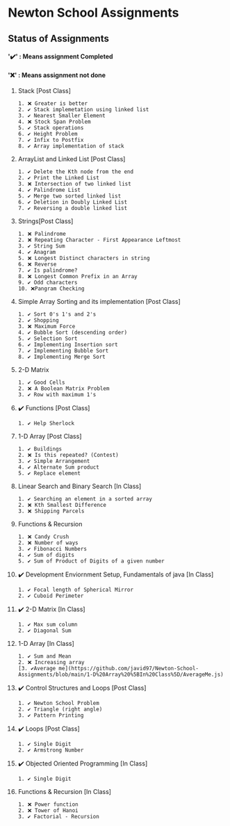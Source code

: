 # Newton School Assignments

## Status of Assignments
#### '✔️' : Means assignment Completed
#### '❌' : Means assignment not done
1. Stack [Post Class]
     ```
     1. ❌ Greater is better
     2. ✔️ Stack implemetation using linked list
     3. ✔️ Nearest Smaller Element
     4. ❌ Stock Span Problem
     5. ✔️ Stack operations
     6. ✔️ Height Problem
     7. ✔️ Infix to Postfix
     8. ✔️ Array implementation of stack
     ```
1. ArrayList and Linked List [Post Class]
     ```
     1. ✔️ Delete the Kth node from the end
     2. ✔️ Print the Linked List
     3. ❌ Intersection of two linked list
     4. ✔️ Palindrome List
     5. ✔️ Merge two sorted linked list
     6. ✔️ Deletion in Doubly Linked List
     7. ✔️ Reversing a double linked list
     ```
1. Strings[Post Class]
     ```
     1. ❌ Palindrome
     2. ❌ Repeating Character - First Appearance Leftmost
     3. ✔️ String Sum
     4. ✔️ Anagram
     5. ❌ Longest Distinct characters in string
     6. ❌ Reverse
     7. ✔️ Is palindrome?
     8. ❌ Longest Common Prefix in an Array
     9. ✔️ Odd characters
     10. ❌Pangram Checking
     ```
1. Simple Array Sorting and its implementation [Post Class]
     ```
     1. ✔️ Sort 0's 1's and 2's
     2. ✔️ Shopping
     3. ❌ Maximum Force
     4. ✔️ Bubble Sort (descending order)
     5. ✔️ Selection Sort
     6. ✔️ Implementing Insertion sort
     7. ✔️ Implementing Bubble Sort
     8. ✔️ Implementing Merge Sort
     ```
1. 2-D Matrix
     ```
     1. ✔️ Good Cells
     2. ❌ A Boolean Matrix Problem
     3. ✔️ Row with maximum 1's
     ```
1. ✔️ Functions [Post Class]
     ```
     1. ✔️ Help Sherlock
     ```
     
1. 1-D Array [Post Class]
     ```
     1. ✔️ Buildings
     2. ❌ Is this repeated? (Contest)
     3. ✔️ Simple Arrangement
     4. ✔️ Alternate Sum product
     5. ✔️ Replace element
     ```
1. Linear Search and Binary Search [In Class]
     ```
     1. ✔️ Searching an element in a sorted array
     2. ❌ Kth Smallest Difference
     3. ❌ Shipping Parcels
     ```
1. Functions & Recursion
     ```
     1. ❌ Candy Crush
     2. ❌ Number of ways
     3. ✔️ Fibonacci Numbers
     4. ✔️ Sum of digits
     5. ✔️ Sum of Product of Digits of a given number
     ```
1. ✔️ Development Enviornment Setup, Fundamentals of java [In Class]
     ```
     1. ✔️ Focal length of Spherical Mirror
     2. ✔️ Cuboid Perimeter
     ```
1. ✔️ 2-D Matrix [In Class]
     ```
     1. ✔️ Max sum column
     2. ✔️ Diagonal Sum
     ```
1. 1-D Array [In Class]
     ```
     1. ✔️ Sum and Mean
     2. ❌ Increasing array
     [3. ✔️Average me](https://github.com/javid97/Newton-School-Assignments/blob/main/1-D%20Array%20%5BIn%20Class%5D/AverageMe.js)
     ```
1. ✔️ Control Structures and Loops [Post Class]
     ```
     1. ✔️ Newton School Problem
     2. ✔️ Triangle (right angle)
     3. ✔️ Pattern Printing
     ```
1. ✔️ Loops [Post Class]
     ```
     1. ✔️ Single Digit
     2. ✔️ Armstrong Number
     ```
1. ✔️ Objected Oriented Programming [In Class]
     ```
     1. ✔️ Single Digit
     ```
1. Functions & Recursion [In Class]
     ```
     1. ❌ Power function
     2. ❌ Tower of Hanoi
     3. ✔️ Factorial - Recursion
     ```
